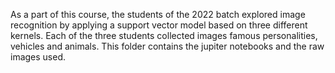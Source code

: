 As a part of this course, the students of the 2022 batch explored image recognition by applying a support vector model based on three different kernels. Each of the three students collected images famous personalities, vehicles and animals. This folder contains the jupiter notebooks and the raw images used.


